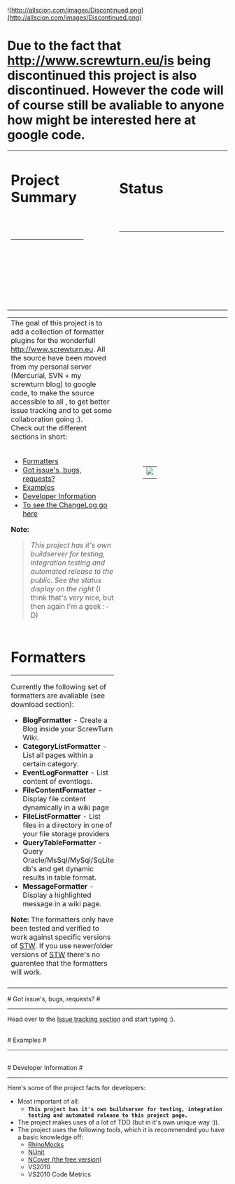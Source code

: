 ![http://allscion.com/images/Discontinued.png](http://allscion.com/images/Discontinued.png)
# Due to the fact that http://www.screwturn.eu/is being discontinued this project is also discontinued. However the code will of course still be avaliable to anyone how might be interested here at google code. #

<table width='100%' border='0'>
<tr>
<td>
<h1>Project Summary</h1>
<br>
<br>
<hr><br>
<br>
<br>
<br>
</hr><br>
<br>
<br>
</td>
<td width='50px'></td>
<td width='240px'>
<h1>Status</h1>
<br>
<br>
<hr><br>
<br>
<br>
<br>
</hr><br>
<br>
<br>
</td>
</tr>
</table>

<table width='100%' border='0'>
<tr>
<td>
The goal of this project is to add a collection of formatter plugins for the wonderfull <a href='http://www.screwturn.eu'>http://www.screwturn.eu</a>. All the source have been moved from my personal server (Mercurial, SVN + my screwturn blog) to google code, to make the source accessible to all , to get better issue tracking and to get some collaboration going :).<br>
Check out the different sections in short:<br>
<br>
<ul><li><a href='#Formatters.md'>Formatters</a>
</li><li><a href="#Got_issue's,_bugs,_requests?.md">Got issue's, bugs, requests?</a>
</li><li><a href='#Examples.md'>Examples</a>
</li><li><a href='#Developer_Information.md'>Developer Information</a>
</li><li><a href='http://screwturn-formatters.googlecode.com/hg/ChangeLog.txt'>To see the ChangeLog go here</a></li></ul>

<b>Note:</b>
<blockquote><i>This project has it's own buildserver for testing, integration testing and automated release to the public. See the status display on the right</i> (I think that's <i>very</i> nice, but then again I'm a geek :-D)<br>
</td>
<td width='50px'></td>
<td width='260px'>
<table align='right' border='0'>
<tr><td>
<img src='http://wiki.screwturn-formatters.googlecode.com/hg/status.png' />
<wiki:gadget url="http://hosting.gmodules.com/ig/gadgets/file/110939238245911658652/GoogleCodeDownloadsList-ScrewTurn.xml" border="0" height="440" width="240" title="Downloads" up_extraCount="2524"/><br>
</td></tr>
</table>
</td>
</tr>
<tr>
<td height='100'>
<h1>Formatters</h1>
<hr />
Currently the following set of formatters are avaliable (see download section):</blockquote>

<ul><li><b>BlogFormatter</b> - Create a Blog inside your ScrewTurn Wiki.<br>
</li><li><b>CategoryListFormatter</b> - List all pages within a certain category.<br>
</li><li><b>EventLogFormatter</b> - List content of eventlogs.<br>
</li><li><b>FileContentFormatter</b> - Display file content dynamically in a wiki page<br>
</li><li><b>FileListFormatter</b> - List files in a directory in one of your file storage providers<br>
</li><li><b>QueryTableFormatter</b> - Query Oracle/MsSql/MySql/SqLite db's and get dynamic results in table format.<br>
</li><li><b>MessageFormatter</b> - Display a highlighted message in a wiki page.</li></ul>

<b>Note:</b> The formatters only have been tested and verified to work against specific versions of <a href='http://www.screwturn.eu'>STW</a>. If you use newer/older versions of <a href='http://www.screwturn.eu'>STW</a> there's no guarentee that the formatters will work.<br>
</td>
<td width='50px'></td>
<td> </td></tr>
<tr>
<td> </td>
<td width='50px'></td>
<td> </td>
</tr>
</table>
# Got issue's, bugs, requests? #

---

Head over to the [Issue tracking section](http://code.google.com/p/screwturn-formatters/issues/list) and start typing :).

<br />
# Examples #

---


<br />
# Developer Information #

---

Here's some of the project facts for developers:
  * Most important of all:
    * **`This project has it's own buildserver for testing, integration testing and automated release to this project page.`**
  * The project makes uses of a lot of TDD (but in it's own unique way :)).
  * The project uses the following tools, which it is recommended you have a basic knowledge off:
    * [RhinoMocks](http://www.ayende.com/projects/rhino-mocks.aspx)
    * [NUnit](http://www.nunit.org/)
    * [NCover (the free version)](http://www.ncover.com/)
    * VS2010
    * VS2010 Code Metrics

